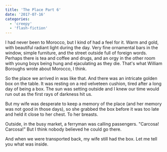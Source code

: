 ```yaml
---
title: 'The Place Part 6'
date: '2017-07-16'
categories:
  - 'creepy'
  - 'flash-fiction'
---
```


I had never been to Morocco, but I kind of had a feel for it. Warm and gold,
with beautiful radiant light during the day. Very fine ornamental bars in the
window, simple furniture, and the street outside full of foreign words. Perhaps
there is tea and coffee and drugs, and an orgy in the other room with young boys
being hung and ejaculating as they die. That's what William Boroughs wrote about
Morocco, I think.

So the place we arrived in was like that. And there was an intricate golden box
on the table. It was resting on a red velveteen cushion, tired after a long day
of being a box. The sun was setting outside and I knew our time would run out as
the first rays of darkness hit us.

But my wife was desperate to keep a memory of the place (and her memory was not
good in those days), so she grabbed the box before it was too late and held it
close to her chest. To her breasts.

Outside, in the busy market, a ferryman was calling passengers. "Carcosa!
Carcosa!" But I think nobody believed he could go there.

And when we were transported back, my wife still had the box. Let me tell you
what was inside.
